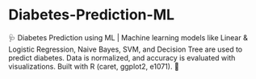 # Diabetes-Prediction-ML
🩺 Diabetes Prediction using ML | Machine learning models like Linear &amp; Logistic Regression, Naive Bayes, SVM, and Decision Tree are used to predict diabetes. Data is normalized, and accuracy is evaluated with visualizations. Built with R (caret, ggplot2, e1071). 🚀
